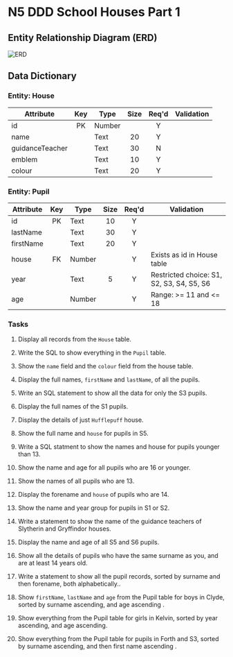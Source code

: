 # N5 DDD School Houses Part 1


## Entity Relationship Diagram (ERD)

![ERD](assets/ERD-HousePupil.png)


## Data Dictionary

### Entity: House

| Attribute       | Key   | Type   | Size  | Req'd | Validation |
| ---------       | :---: | ----   | :---: | :---: | ---------- |
| id              | PK    | Number |       | Y     | |
| name            |       | Text   | 20    | Y     | |
| guidanceTeacher |       | Text   | 30    | N     | |
| emblem          |       | Text   | 10    | Y     | |
| colour          |       | Text   | 20    | Y     | |


### Entity: Pupil

| Attribute | Key   | Type   | Size  | Req'd | Validation |
| --------- | :---: | ----   | :---: | :---: | ---------- |
| id        | PK    | Text   | 10    | Y     | |
| lastName  |       | Text   | 30    | Y     | |
| firstName |       | Text   | 20    | Y     | |
| house     | FK    | Number |       | Y     | Exists as id in House table |
| year      |       | Text   | 5     | Y     | Restricted choice: S1, S2, S3, S4, S5, S6 |
| age       |       | Number |       | Y     | Range: >= 11 and <= 18 |


### Tasks

1. Display all records from the `House` table.

2. Write the SQL to show everything in the `Pupil` table.

3. Show the `name` field and the `colour` field from the house table.

4. Display the full names, `firstName` and `lastName`, of all the pupils.

5. Write an SQL statement to show all the data for only the S3 pupils.

6. Display the full names of the S1 pupils.

7. Display the details of just `Hufflepuff` house.

8. Show the full name and `house` for pupils in S5.

9. Write a SQL statment to show the names and house for pupils younger than 13.

10. Show the name and age for all pupils who are 16 or younger.

11. Show the names of all pupils who are 13.

12.	Display the forename and `house` of pupils who are 14.

13.	Show the name and year group for pupils in S1 or S2.

14.	Write a statement to show the name of the guidance teachers of Slytherin and Gryffindor houses.

15.	Display the name and age of all S5 and S6 pupils.

16.	Show all the details of pupils who have the same surname as you, and are at least 14 years old.

17.	Write a statement to show all the pupil records, sorted by surname and then forename, both alphabetically..

18.	Show `firstName`, `lastName` and `age` from the Pupil table for boys in Clyde, sorted by surname ascending, and age ascending .

19.	Show everything from the Pupil table for girls in Kelvin, sorted by year ascending, and age ascending.

20.	Show everything from the Pupil table for pupils in Forth and S3, sorted by surname ascending, and then first name ascending .
